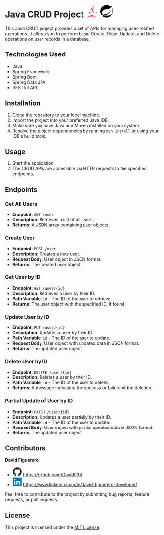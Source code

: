 # Java CRUD Project <img src="https://raw.githubusercontent.com/devicons/devicon/master/icons/java/java-plain.svg" alt="Java Logo" width="40px"> <img src="https://raw.githubusercontent.com/devicons/devicon/master/icons/spring/spring-plain.svg" alt="Spring Boot Logo" width="40px">

This Java CRUD project provides a set of APIs for managing user-related operations. It allows you to perform basic Create, Read, Update, and Delete operations on user records in a database.

## Technologies Used


- Java
- Spring Framework
- Spring Boot
- Spring Data JPA
- RESTful API

## Installation

1. Clone the repository to your local machine.
2. Import the project into your preferred Java IDE.
3. Make sure you have Java and Maven installed on your system.
4. Resolve the project dependencies by running `mvn install` or using your IDE's build tools.


## Usage

1. Start the application.
2. The CRUD APIs are accessible via HTTP requests to the specified endpoints.

## Endpoints

### Get All Users

- **Endpoint**: `GET /user`
- **Description**: Retrieves a list of all users.
- **Returns**: A JSON array containing user objects.

### Create User

- **Endpoint**: `POST /user`
- **Description**: Creates a new user.
- **Request Body**: User object in JSON format.
- **Returns**: The created user object.

### Get User by ID

- **Endpoint**: `GET /user/{id}`
- **Description**: Retrieves a user by their ID.
- **Path Variable**: `id` - The ID of the user to retrieve.
- **Returns**: The user object with the specified ID, if found.

### Update User by ID

- **Endpoint**: `PUT /user/{id}`
- **Description**: Updates a user by their ID.
- **Path Variable**: `id` - The ID of the user to update.
- **Request Body**: User object with updated data in JSON format.
- **Returns**: The updated user object.

### Delete User by ID

- **Endpoint**: `DELETE /user/{id}`
- **Description**: Deletes a user by their ID.
- **Path Variable**: `id` - The ID of the user to delete.
- **Returns**: A message indicating the success or failure of the deletion.

### Partial Update of User by ID

- **Endpoint**: `PATCH /user/{id}`
- **Description**: Updates a user partially by their ID.
- **Path Variable**: `id` - The ID of the user to update.
- **Request Body**: User object with partial updated data in JSON format.
- **Returns**: The updated user object.

## Contributors
**David Figuerero**

- <img src="https://github.com/devicons/devicon/raw/master/icons/github/github-original.svg" alt="Java Logo" width="30px">   https://github.com/Davidfi34
- <img src="https://github.com/devicons/devicon/raw/master/icons/linkedin/linkedin-original.svg" alt="Java Logo" width="30px">   https://www.linkedin.com/in/david-figuerero-developer/


Feel free to contribute to the project by submitting bug reports, feature requests, or pull requests.

## License

This project is licensed under the [MIT License](LICENSE).

